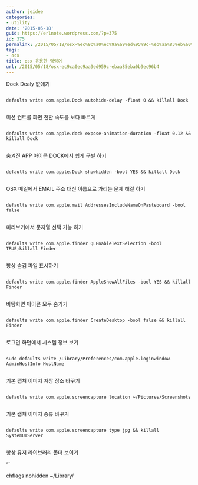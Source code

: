 ```yaml
---
author: jeidee
categories:
- utility
date: '2015-05-18'
guid: https://erlnote.wordpress.com/?p=375
id: 375
permalink: /2015/05/18/osx-%ec%9c%a0%ec%9a%a9%ed%95%9c-%eb%aa%85%eb%a0%b9%ec%96%b4/
tags:
- osx
title: osx 유용한 명령어
url: /2015/05/18/osx-ec9ca0ec9aa9ed959c-ebaa85eba0b9ec96b4
---
```


Dock Dealy 없애기

```
  
defaults write com.apple.Dock autohide-delay -float 0 && killall Dock
  
```

미션 컨트롤 화면 전환 속도를 보다 빠르게

```
  
defaults write com.apple.dock expose-animation-duration -float 0.12 && killall Dock
  
```

숨겨진 APP 아이콘 DOCK에서 쉽게 구별 하기

```
  
defaults write com.apple.Dock showhidden -bool YES && killall Dock
  
```

OSX 메일에서 EMAIL 주소 대신 이름으로 가리는 문제 해결 하기

```
  
defaults write com.apple.mail AddressesIncludeNameOnPasteboard -bool false
  
```

미리보기에서 문자열 선택 가능 하기

```
  
defaults write com.apple.finder QLEnableTextSelection -bool TRUE;killall Finder
  
```

항상 숨김 파일 표시하기

```
  
defaults write com.apple.finder AppleShowAllFiles -bool YES && killall Finder
  
```

바탕화면 아이콘 모두 숨기기

```
  
defaults write com.apple.finder CreateDesktop -bool false && killall Finder
  
```

로그인 화면에서 시스템 정보 보기

```
  
sudo defaults write /Library/Preferences/com.apple.loginwindow AdminHostInfo HostName
  
```

기본 캡쳐 이미지 저장 장소 바꾸기

```
  
defaults write com.apple.screencapture location ~/Pictures/Screenshots
  
```

기본 캡쳐 이미지 종류 바꾸기

```
  
defaults write com.apple.screencapture type jpg && killall SystemUIServer
  
```

항상 유저 라이브러리 폴더 보이기
  
&#8220;\`
  
chflags nohidden ~/Library/